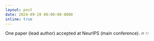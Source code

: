 ```yaml
---
layout: post
date: 2024-09-20 00:00:00-0000
inline: true
---
```


One paper (lead author) accepted at NeurIPS (main conference). :fire: :sparkles: